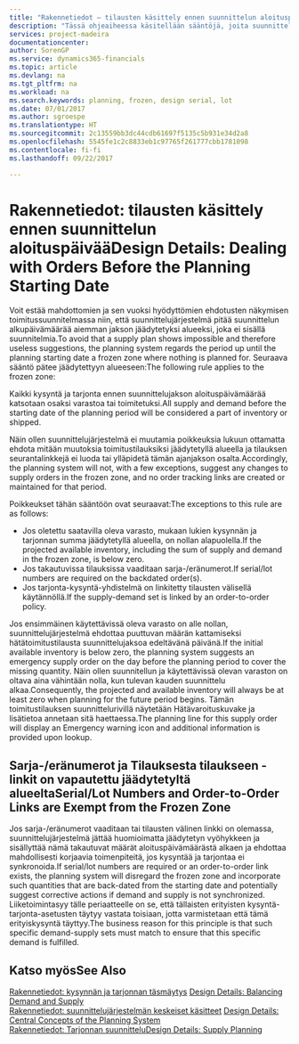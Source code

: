 ```yaml
---
title: "Rakennetiedot – tilausten käsittely ennen suunnittelun aloituspäivää | Microsoft Docs"
description: "Tässä ohjeaiheessa käsitellään sääntöjä, joita suunnittelu käyttää jäädytetyn alueen tilauksiin."
services: project-madeira
documentationcenter: 
author: SorenGP
ms.service: dynamics365-financials
ms.topic: article
ms.devlang: na
ms.tgt_pltfrm: na
ms.workload: na
ms.search.keywords: planning, frozen, design serial, lot
ms.date: 07/01/2017
ms.author: sgroespe
ms.translationtype: HT
ms.sourcegitcommit: 2c13559bb3dc44cdb61697f5135c5b931e34d2a8
ms.openlocfilehash: 5545fe1c2c8833eb1c97765f261777cbb1781098
ms.contentlocale: fi-fi
ms.lasthandoff: 09/22/2017

---
```

# <a name="design-details-dealing-with-orders-before-the-planning-starting-date"></a><span data-ttu-id="dabd1-103">Rakennetiedot: tilausten käsittely ennen suunnittelun aloituspäivää</span><span class="sxs-lookup"><span data-stu-id="dabd1-103">Design Details: Dealing with Orders Before the Planning Starting Date</span></span>
<span data-ttu-id="dabd1-104">Voit estää mahdottomien ja sen vuoksi hyödyttömien ehdotusten näkymisen toimitussuunnitelmassa niin, että suunnittelujärjestelmä pitää suunnittelun alkupäivämäärää aiemman jakson jäädytetyksi alueeksi, joka ei sisällä suunnitelmia.</span><span class="sxs-lookup"><span data-stu-id="dabd1-104">To avoid that a supply plan shows impossible and therefore useless suggestions, the planning system regards the period up until the planning starting date a frozen zone where nothing is planned for.</span></span> <span data-ttu-id="dabd1-105">Seuraava sääntö pätee jäädytettyyn alueeseen:</span><span class="sxs-lookup"><span data-stu-id="dabd1-105">The following rule applies to the frozen zone:</span></span>  
  
<span data-ttu-id="dabd1-106">Kaikki kysyntä ja tarjonta ennen suunnittelujakson aloituspäivämäärää katsotaan osaksi varastoa tai toimitetuksi.</span><span class="sxs-lookup"><span data-stu-id="dabd1-106">All supply and demand before the starting date of the planning period will be considered a part of inventory or shipped.</span></span>  
  
<span data-ttu-id="dabd1-107">Näin ollen suunnittelujärjestelmä ei muutamia poikkeuksia lukuun ottamatta ehdota mitään muutoksia toimitustilauksiksi jäädytetyllä alueella ja tilauksen seurantalinkkejä ei luoda tai ylläpidetä tämän ajanjakson osalta.</span><span class="sxs-lookup"><span data-stu-id="dabd1-107">Accordingly, the planning system will not, with a few exceptions, suggest any changes to supply orders in the frozen zone, and no order tracking links are created or maintained for that period.</span></span>  
  
<span data-ttu-id="dabd1-108">Poikkeukset tähän sääntöön ovat seuraavat:</span><span class="sxs-lookup"><span data-stu-id="dabd1-108">The exceptions to this rule are as follows:</span></span>  
  
* <span data-ttu-id="dabd1-109">Jos oletettu saatavilla oleva varasto, mukaan lukien kysynnän ja tarjonnan summa jäädytetyllä alueella, on nollan alapuolella.</span><span class="sxs-lookup"><span data-stu-id="dabd1-109">If the projected available inventory, including the sum of supply and demand in the frozen zone, is below zero.</span></span>  
* <span data-ttu-id="dabd1-110">Jos takautuvissa tilauksissa vaaditaan sarja-/eränumerot.</span><span class="sxs-lookup"><span data-stu-id="dabd1-110">If serial/lot numbers are required on the backdated order(s).</span></span>  
* <span data-ttu-id="dabd1-111">Jos tarjonta-kysyntä-yhdistelmä on linkitetty tilausten välisellä käytännöllä.</span><span class="sxs-lookup"><span data-stu-id="dabd1-111">If the supply-demand set is linked by an order-to-order policy.</span></span>  
  
<span data-ttu-id="dabd1-112">Jos ensimmäinen käytettävissä oleva varasto on alle nollan, suunnittelujärjestelmä ehdottaa puuttuvan määrän kattamiseksi hätätoimitustilausta suunnittelujaksoa edeltävänä päivänä.</span><span class="sxs-lookup"><span data-stu-id="dabd1-112">If the initial available inventory is below zero, the planning system suggests an emergency supply order on the day before the planning period to cover the missing quantity.</span></span> <span data-ttu-id="dabd1-113">Näin ollen suunnitellun ja käytettävissä olevan varaston on oltava aina vähintään nolla, kun tulevan kauden suunnittelu alkaa.</span><span class="sxs-lookup"><span data-stu-id="dabd1-113">Consequently, the projected and available inventory will always be at least zero when planning for the future period begins.</span></span> <span data-ttu-id="dabd1-114">Tämän toimitustilauksen suunnittelurivillä näytetään Hätävaroituskuvake ja lisätietoa annetaan sitä haettaessa.</span><span class="sxs-lookup"><span data-stu-id="dabd1-114">The planning line for this supply order will display an Emergency warning icon and additional information is provided upon lookup.</span></span>  
  
## <a name="seriallot-numbers-and-order-to-order-links-are-exempt-from-the-frozen-zone"></a><span data-ttu-id="dabd1-115">Sarja-/eränumerot ja Tilauksesta tilaukseen -linkit on vapautettu jäädytetyltä alueelta</span><span class="sxs-lookup"><span data-stu-id="dabd1-115">Serial/Lot Numbers and Order-to-Order Links are Exempt from the Frozen Zone</span></span>  
<span data-ttu-id="dabd1-116">Jos sarja-/eränumerot vaaditaan tai tilausten välinen linkki on olemassa, suunnittelujärjestelmä jättää huomioimatta jäädytetyn vyöhykkeen ja sisällyttää nämä takautuvat määrät aloituspäivämäärästä alkaen ja ehdottaa mahdollisesti korjaavia toimenpiteitä, jos kysyntää ja tarjontaa ei synkronoida.</span><span class="sxs-lookup"><span data-stu-id="dabd1-116">If serial/lot numbers are required or an order-to-order link exists, the planning system will disregard the frozen zone and incorporate such quantities that are back-dated from the starting date and potentially suggest corrective actions if demand and supply is not synchronized.</span></span> <span data-ttu-id="dabd1-117">Liiketoimintasyy tälle periaatteelle on se, että tällaisten erityisten kysyntä-tarjonta-asetusten täytyy vastata toisiaan, jotta varmistetaan että tämä erityiskysyntä täyttyy.</span><span class="sxs-lookup"><span data-stu-id="dabd1-117">The business reason for this principle is that such specific demand-supply sets must match to ensure that this specific demand is fulfilled.</span></span>  
  
## <a name="see-also"></a><span data-ttu-id="dabd1-118">Katso myös</span><span class="sxs-lookup"><span data-stu-id="dabd1-118">See Also</span></span>  
<span data-ttu-id="dabd1-119">[Rakennetiedot: kysynnän ja tarjonnan täsmäytys](design-details-balancing-demand-and-supply.md) </span><span class="sxs-lookup"><span data-stu-id="dabd1-119">[Design Details: Balancing Demand and Supply](design-details-balancing-demand-and-supply.md) </span></span>  
<span data-ttu-id="dabd1-120">[Rakennetiedot: suunnittelujärjestelmän keskeiset käsitteet](design-details-central-concepts-of-the-planning-system.md) </span><span class="sxs-lookup"><span data-stu-id="dabd1-120">[Design Details: Central Concepts of the Planning System](design-details-central-concepts-of-the-planning-system.md) </span></span>  
[<span data-ttu-id="dabd1-121">Rakennetiedot: Tarjonnan suunnittelu</span><span class="sxs-lookup"><span data-stu-id="dabd1-121">Design Details: Supply Planning</span></span>](design-details-supply-planning.md)
